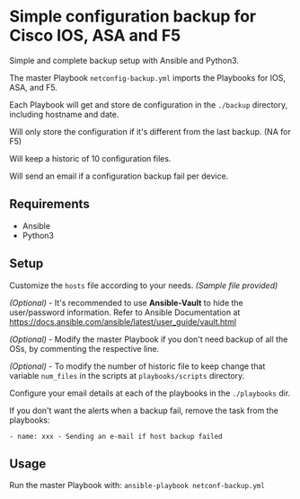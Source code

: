 # Simple configuration backup for Cisco IOS, ASA and F5

Simple and complete backup setup with Ansible and Python3.
 
The master Playbook ``netconfig-backup.yml`` imports the Playbooks for IOS, ASA, and F5.

Each Playbook will get and store de configuration in the ``./backup`` directory, including hostname and date.

Will only store the configuration if it's different from the last backup. (NA for F5)

Will keep a historic of 10 configuration files.

Will send an email if a configuration backup fail per device.

## Requirements
- Ansible
- Python3

## Setup
Customize the ``hosts`` file according to your needs. *(Sample file provided)*

*(Optional)* - It's recommended to use **Ansible-Vault** to hide the user/password information. Refer to Ansible Documentation at https://docs.ansible.com/ansible/latest/user_guide/vault.html

*(Optional)* - Modify the master Playbook if you don't need backup of all the OSs, by commenting the respective line.

*(Optional)* - To modify the number of historic file to keep change that variable ``num_files`` in the scripts at ``playbooks/scripts`` directory.

Configure your email details at each of the playbooks in the ``./playbooks`` dir.

If you don't want the alerts when a backup fail, remove the task from the playbooks:

``- name: xxx - Sending an e-mail if host backup failed``

## Usage

Run the master Playbook with: ``ansible-playbook netconf-backup.yml``